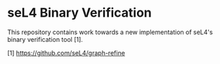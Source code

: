 # seL4 Binary Verification

This repository contains work towards a new implementation of seL4's binary verification tool [1].

[1] https://github.com/seL4/graph-refine
